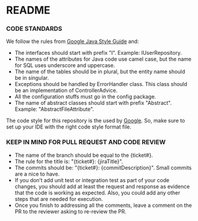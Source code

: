 # README

### CODE STANDARDS

We follow the rules from [Google Java Style Guide](https://google.github.io/styleguide/javaguide.html) and:

- The interfaces should start with prefix "I". Example: IUserRepository.
- The names of the attributes for Java code use camel case, but the name for SQL uses underscore and uppercase.
- The name of the tables should be in plural, but the entity name should be in singular.
- Exceptions should be handled by ErrorHandler class. This class should be an implementation of ControllerAdvice.
- All the configuration stuffs must go in the config package.
- The name of abstract classes should start with prefix "Abstract". Example: "AbstractFileAttribute".

The code style for this repository is the used by [Google](https://github.com/google/styleguide). So, make sure to
set up your IDE with the right code style format file.

### KEEP IN MIND FOR PULL REQUEST AND CODE REVIEW

- The name of the branch should be equal to the {ticket#}.
- The rule for the title is: "{ticket#}: {jiraTitle}".
- The commits should be: "{ticket#}: {commitDescription}". Small commits are a nice to have.
- If you don’t add unit test or integration test as part of your code changes, you should add at least the request and 
response as evidence that the code is working as expected. Also, you could add any other steps that are needed for 
execution.
- Once you finish to addressing all the comments, leave a comment on the PR to the reviewer asking to re-review the PR.
